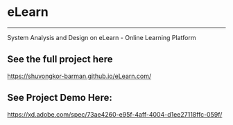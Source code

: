 # eLearn
----------------------------------
System Analysis and Design on eLearn - Online Learning Platform

See the full project here
-----------------------------------
https://shuvongkor-barman.github.io/eLearn.com/


See Project Demo Here:
-----------------------------------
https://xd.adobe.com/spec/73ae4260-e95f-4aff-4004-d1ee27118ffc-059f/
